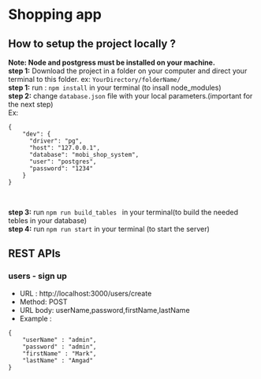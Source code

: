 # Shopping app

## How to setup the project locally ?

**Note: Node and postgress must be installed on your machine.**<br>
**step 1:** Download the project in a folder on your computer and direct your terminal to this folder. ex: ```YourDirectory/folderName/``` <br>
**step 1:** run : ```npm install``` in your terminal (to insall node_modules) <br>
**step 2:** change ```database.json``` file with your local parameters.(important for the next step)<br> Ex:
```
{
    "dev": {
      "driver": "pg",
      "host": "127.0.0.1",
      "database": "mobi_shop_system",
      "user": "postgres",
      "password": "1234"
    }
}
```
<br>

**step 3:** run ```npm run build_tables ``` in your terminal(to build the needed tebles in your database)<br>
**step 4:** run ```npm run start``` in your terminal (to start the server)<br>


## REST APIs

### users - sign up

* URL : http://localhost:3000/users/create
* Method: POST
* URL body: userName,password,firstName,lastName
* Example :
```
{
    "userName" : "admin",
    "password" : "admin",
    "firstName" : "Mark",
    "lastName" : "Amgad"
}
```










 
